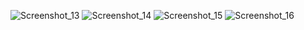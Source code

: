 ![Screenshot_13](https://user-images.githubusercontent.com/94929434/170869403-2231ddb9-898a-41ad-ba4c-ff842370a33e.png)
![Screenshot_14](https://user-images.githubusercontent.com/94929434/170869411-e02566a8-f8ac-45f2-9fdf-f521c9591784.png)
![Screenshot_15](https://user-images.githubusercontent.com/94929434/170869418-1353db6e-aa33-4d77-895a-54d414618598.png)
![Screenshot_16](https://user-images.githubusercontent.com/94929434/170869420-e77c9101-4883-471f-ac66-673199039fa4.png)
